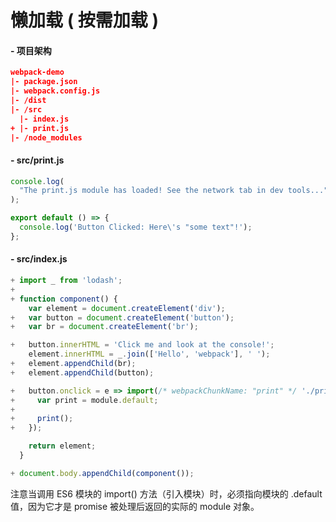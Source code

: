 # 懒加载 ( 按需加载 )

#### - 项目架构

```json
webpack-demo
|- package.json
|- webpack.config.js
|- /dist
|- /src
  |- index.js
+ |- print.js
|- /node_modules
```

#### - src/print.js

```js
console.log(
  "The print.js module has loaded! See the network tab in dev tools..."
);

export default () => {
  console.log('Button Clicked: Here\'s "some text"!');
};
```

#### - src/index.js

```js {14}
+ import _ from 'lodash';
+
+ function component() {
    var element = document.createElement('div');
+   var button = document.createElement('button');
+   var br = document.createElement('br');

+   button.innerHTML = 'Click me and look at the console!';
    element.innerHTML = _.join(['Hello', 'webpack'], ' ');
+   element.appendChild(br);
+   element.appendChild(button);

+   button.onclick = e => import(/* webpackChunkName: "print" */ './print').then(module => {
+     var print = module.default;
+
+     print();
+   });

    return element;
  }

+ document.body.appendChild(component());
```

<Card theme="##fbedb7" color="#8c8466">注意当调用 ES6 模块的 import() 方法（引入模块）时，必须指向模块的 .default 值，因为它才是 promise 被处理后返回的实际的 module 对象。</Card>
